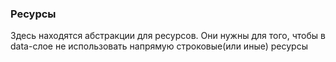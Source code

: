 ### Ресурсы

Здесь находятся абстракции для ресурсов. Они нужны для того, чтобы в data-слое не использовать напрямую строковые(или иные) ресурсы